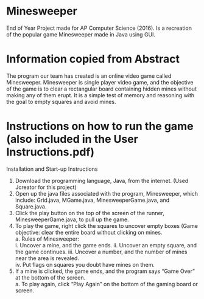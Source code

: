 # Minesweeper
End of Year Project made for AP Computer Science (2016).  Is a recreation of the popular game Minesweeper made in Java using GUI.  
  
# Information copied from Abstract  
The program our team has created is an online video game called Minesweeper. Minesweeper is single player video game, and the objective of the game is to clear a rectangular board containing hidden mines without making any of them erupt. It is a simple test of memory and reasoning with the goal to empty squares and avoid mines.   
  
# Instructions on how to run the game (also included in the User Instructions.pdf)  
Installation and Start-up Instructions  
1. Download the programming language, Java, from the internet. (Used Jcreator for this project)  
2. Open up the java files associated with the program, Minesweeper, which include: Grid.java, MGame.java, MinesweeperGame.java, and Square.java.  
3. Click the play button on the top of the screen of the runner, MinesweeperGame.java, to pull up the game.  
4. To play the game, right click the squares to uncover empty boxes (Game objective: clear the entire board without clicking on mines.  
    a. Rules of Minesweeper:  
        i. Uncover a mine, and the game ends. 
        ii. Uncover an empty square, and the game continues. 
        iii. Uncover a number, and the number of mines near the area is revealed.  
        iv. Put flags on squares you doubt have mines on them.  
5. If a mine is clicked, the game ends, and the program says “Game Over” at the bottom of the screen.  
    a. To play again, click “Play Again” on the bottom of the gaming board or screen.  
